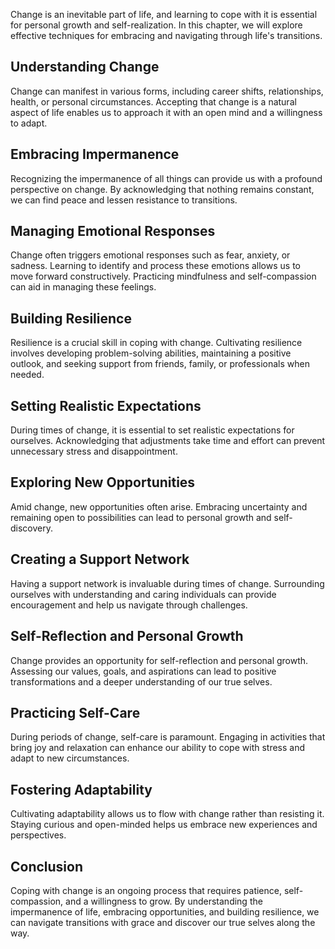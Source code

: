 
Change is an inevitable part of life, and learning to cope with it is essential for personal growth and self-realization. In this chapter, we will explore effective techniques for embracing and navigating through life's transitions.

**Understanding Change**
------------------------

Change can manifest in various forms, including career shifts, relationships, health, or personal circumstances. Accepting that change is a natural aspect of life enables us to approach it with an open mind and a willingness to adapt.

**Embracing Impermanence**
--------------------------

Recognizing the impermanence of all things can provide us with a profound perspective on change. By acknowledging that nothing remains constant, we can find peace and lessen resistance to transitions.

**Managing Emotional Responses**
--------------------------------

Change often triggers emotional responses such as fear, anxiety, or sadness. Learning to identify and process these emotions allows us to move forward constructively. Practicing mindfulness and self-compassion can aid in managing these feelings.

**Building Resilience**
-----------------------

Resilience is a crucial skill in coping with change. Cultivating resilience involves developing problem-solving abilities, maintaining a positive outlook, and seeking support from friends, family, or professionals when needed.

**Setting Realistic Expectations**
----------------------------------

During times of change, it is essential to set realistic expectations for ourselves. Acknowledging that adjustments take time and effort can prevent unnecessary stress and disappointment.

**Exploring New Opportunities**
-------------------------------

Amid change, new opportunities often arise. Embracing uncertainty and remaining open to possibilities can lead to personal growth and self-discovery.

**Creating a Support Network**
------------------------------

Having a support network is invaluable during times of change. Surrounding ourselves with understanding and caring individuals can provide encouragement and help us navigate through challenges.

**Self-Reflection and Personal Growth**
---------------------------------------

Change provides an opportunity for self-reflection and personal growth. Assessing our values, goals, and aspirations can lead to positive transformations and a deeper understanding of our true selves.

**Practicing Self-Care**
------------------------

During periods of change, self-care is paramount. Engaging in activities that bring joy and relaxation can enhance our ability to cope with stress and adapt to new circumstances.

**Fostering Adaptability**
--------------------------

Cultivating adaptability allows us to flow with change rather than resisting it. Staying curious and open-minded helps us embrace new experiences and perspectives.

**Conclusion**
--------------

Coping with change is an ongoing process that requires patience, self-compassion, and a willingness to grow. By understanding the impermanence of life, embracing opportunities, and building resilience, we can navigate transitions with grace and discover our true selves along the way.
